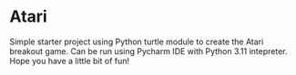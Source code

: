 # Atari
Simple starter project using Python turtle module to create the Atari breakout game. 
Can be run using Pycharm IDE with Python 3.11 intepreter. Hope you have a little bit of fun!
